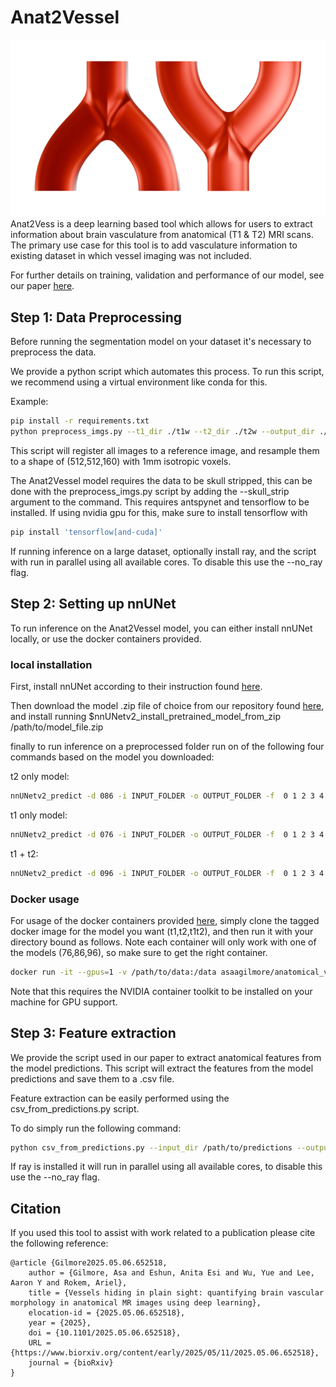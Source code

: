 # Anat2Vessel
![Anat2Vess Logo](/figures/Logo.png)
Anat2Vess is a deep learning based tool which allows for users to extract information about brain vasculature from anatomical (T1 & T2) MRI scans. The primary use case for this tool is to add vasculature information to existing dataset in which vessel imaging was not included.

For further details on training, validation and performance of our model, see our paper [here](https://www.biorxiv.org/content/10.1101/2025.05.06.652518v1).

## Step 1: Data Preprocessing

Before running the segmentation model on your dataset it's necessary to preprocess
the data.

We provide a python script which automates this process. To run this script,
we recommend using a virtual environment like conda for this.

Example:

```bash
pip install -r requirements.txt
python preprocess_imgs.py --t1_dir ./t1w --t2_dir ./t2w --output_dir ./preprocessed --id_delim "_"
```

This script will register all images to a reference image, and resample them to a shape of (512,512,160) with 1mm isotropic voxels.

The Anat2Vessel model requires the data to be skull stripped,
this can be done with the preprocess_imgs.py script by adding the --skull_strip
argument to the command. This requires antspynet and tensorflow to be installed.
If using nvidia gpu for this, make sure to install tensorflow with
```bash
pip install 'tensorflow[and-cuda]'
```

If running inference on a large dataset, optionally install ray,
and the script with run in parallel using all available cores.
To disable this use the --no_ray flag.
## Step 2: Setting up nnUNet

To run inference on the Anat2Vessel model, you can either install
nnUNet locally, or use the docker containers provided.

### local installation
First, install nnUNet according to their instruction found [here](https://github.com/MIC-DKFZ/nnUNet/blob/master/documentation/installation_instructions.md).

Then download the model .zip file of choice from our repository found [here](https://huggingface.co/huggingbrain/AnatomicalVesselSeg), and install running $nnUNetv2_install_pretrained_model_from_zip /path/to/model_file.zip

finally to run inference on a preprocessed folder run on of the following four commands based on the model you downloaded:

t2 only model:
```bash
nnUNetv2_predict -d 086 -i INPUT_FOLDER -o OUTPUT_FOLDER -f  0 1 2 3 4 -tr nnUNetTrainer -c 3d_fullres -p nnUNetResEncUNetLPlans
```
t1 only model:
```bash
nnUNetv2_predict -d 076 -i INPUT_FOLDER -o OUTPUT_FOLDER -f  0 1 2 3 4 -tr nnUNetTrainer -c 3d_fullres -p nnUNetResEncUNetLPlans
```
t1 + t2:
```bash
nnUNetv2_predict -d 096 -i INPUT_FOLDER -o OUTPUT_FOLDER -f  0 1 2 3 4 -tr nnUNetTrainerCLDLoss -c 3d_fullres -p nnUNetResEncUNetMPlans
```

### Docker usage

For usage of the docker containers provided [here](https://hub.docker.com/repository/docker/asaagilmore/anatomical_vessel_seg/tags),
simply clone the tagged docker image for the model you want (t1,t2,t1t2), and then
run it with your directory bound as follows. Note each container will only work with
one of the models (76,86,96), so make sure to get the right container.

```bash
docker run -it --gpus=1 -v /path/to/data:/data asaagilmore/anatomical_vessel_seg:t1t2 ...INFERENCE_COMMAND_FROM_ABOVE
```
Note that this requires the NVIDIA container toolkit to be installed on your machine
for GPU support.

## Step 3: Feature extraction

We provide the script used in our paper to extract anatomical features from the model predictions.
This script will extract the features from the model predictions and save them to a .csv file.

Feature extraction can be easily performed using the csv_from_predictions.py script.

To do simply run the following command:
```bash
python csv_from_predictions.py --input_dir /path/to/predictions --output_path path/to/save/features.csv
```

If ray is installed it will run in parallel using all available cores,
to disable this use the --no_ray flag.


## Citation

If you used this tool to assist with work related to a publication please
cite the following reference:
```
@article {Gilmore2025.05.06.652518,
	author = {Gilmore, Asa and Eshun, Anita Esi and Wu, Yue and Lee, Aaron Y and Rokem, Ariel},
	title = {Vessels hiding in plain sight: quantifying brain vascular morphology in anatomical MR images using deep learning},
	elocation-id = {2025.05.06.652518},
	year = {2025},
	doi = {10.1101/2025.05.06.652518},
	URL = {https://www.biorxiv.org/content/early/2025/05/11/2025.05.06.652518},
	journal = {bioRxiv}
}
```